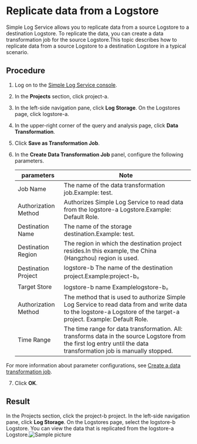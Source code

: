 # Replicate data from a Logstore

Simple Log Service allows you to replicate data from a source Logstore to a destination Logstore. To replicate the data, you can create a data transformation job for the source Logstore.This topic describes how to replicate data from a source Logstore to a destination Logstore in a typical scenario.

## Procedure

1. Log on to the [Simple Log Service console](https://sls.console.aliyun.com).
2. In the **Projects** section, click project-a.

3. In the left-side navigation pane, click **Log Storage**. On the Logstores page, click logstore-a.

4. In the upper-right corner of the query and analysis page, click **Data Transformation**.

5. Click **Save as Transformation Job**.

6. In the **Create Data Transformation Job** panel, configure the following parameters.

   | parameters           | Note                                                                                                                                                                |
   | -------------------- | ------------------------------------------------------------------------------------------------------------------------------------------------------------------- |
   | Job Name             | The name of the data transformation job.Example: test.                                                                                                              |
   | Authorization Method | Authorizes Simple Log Service to read data from the logstore-a Logstore.Example: Default Role.                                                                      |
   | Destination Name     | The name of the storage destination.Example: test.                                                                                                                  |
   | Destination Region   | The region in which the destination project resides.In this example, the China (Hangzhou) region is used.                                                           |
   | Destination Project  | logstore-b The name of the destination project.Example:project-b。                                                                                                  |
   | Target Store         | logstore-b name Examplelogstore-b。                                                                                                                                 |
   | Authorization Method | The method that is used to authorize Simple Log Service to read data from and write data to the logstore-a Logstore of the target-a project. Example: Default Role. |
   | Time Range           | The time range for data transformation. All: transforms data in the source Logstore from the first log entry until the data transformation job is manually stopped. |

For more information about parameter configurations, see [Create a data transformation job](https://www.alibabacloud.com/help/en/doc-detail/125615.htm?spm=a2c4g.11186623.2.9.ec9b1353uPmG8o#task-1181217).

7. Click **OK**.

## Result

In the Projects section, click the project-b project. In the left-side navigation pane, click **Log Storage**. On the Logstores page, select the logstore-b Logstore. You can view the data that is replicated from the logstore-a Logstore.![Sample picture](/img/dataprocessdemo/p226660.png)
